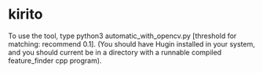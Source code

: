 # kirito

To use the tool, type python3 automatic_with_opencv.py [threshold for matching: recommend 0.1]. (You should have Hugin installed in your system, and you should current be in a directory with a runnable compiled feature_finder cpp program). 
